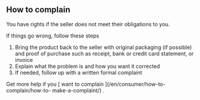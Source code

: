##  How to complain

You have rights if the seller does not meet their obligations to you.

If things go wrong, follow these steps

  1. Bring the product back to the seller with original packaging (if possible) and proof of purchase such as receipt, bank or credit card statement, or invoice 
  2. Explain what the problem is and how you want it corrected 
  3. If needed, follow up with a written formal complaint 

Get more help if you [ want to complain ](/en/consumer/how-to-complain/how-to-
make-a-complaint/) .
